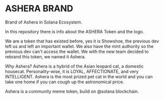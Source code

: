 # ASHERA BRAND
Brand of Ashera in Solana Ecosystem.

In this repository there is info about the ASHERA Token and the logo.

We are a token that has existed before, yes it is Showshoe, the previous dev left us and left an important wallet. We also have the mint authority so the previous dev can't access the wallet. We with the new team decided to rebrand this token, we named it Ashera.

Why Ashera? Ashera is a hybrid of the Asian leopard cat, a domestic housecat. Personality-wise, it is LOYAL, AFFECTIONATE, and very INTELLIGENT. Ashera is the most prized pet cat in the world and you can take one home if you can cough up the astronomical price.

Ashera is a community meme token, build on @solana blockchain.

